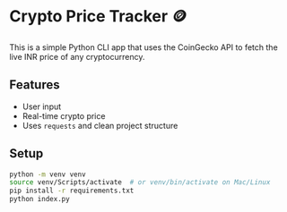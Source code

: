 # Crypto Price Tracker 🪙

This is a simple Python CLI app that uses the CoinGecko API to fetch the live INR price of any cryptocurrency.

## Features

- User input
- Real-time crypto price
- Uses `requests` and clean project structure

## Setup

```bash
python -m venv venv
source venv/Scripts/activate  # or venv/bin/activate on Mac/Linux
pip install -r requirements.txt
python index.py
```
